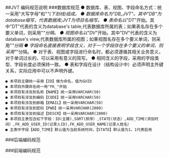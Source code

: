 ##JVT 编码规范说明
###数据库规范
    ● 数据库、表、视图、字段命名方式：统一采用"大写字母"和"_"(下划线)组成。
    ● 数据库命名为"DB_JVT"。其中"DB"为database缩写，代表数据库;JVT为项目名缩写。
    ● 表命名以"DT_"开始。其中"DT"代表的含义为database's table,代表数据库所属的表；如果表名存在多个要义单词，则采用"_"分隔。
    ● 视图命名以"DV_"开始。其中"DV"代表的含义为database's view,代表数据库所属的视图；如果视图名存在多个要义单词，则采用"_"分隔
    ● 字段命名直接表明字段含义，对于一个字段存在多个要义的单词，则采用"_"分隔。
    ● 对于表、视图或字段进行命名时，都必须遵循其相关业务意义，对于单词过长的，可以采用有意义的简写。
    ● 相同含义的字段，采用的字段类型、字段长度必须保持一致。
    ● 表和字段在设计（结构设计中）必须声明主外键关系，实际应用中可以不声明外键。
 
 
    ● 本项目主键统一采用【ID】做为命名，值为GUID
    ● 本项目外键命名统一用"FK_"开始
    ● 本项目有涉及到名称【NAME】统一采用VARCHAR(50)
    ● 本项目有涉及到编码【CODE】统一采用VARCHAR(50)
    ● 本项目有涉及到邮箱【EMAIL】统一采用VARCHAR(50)
    ● 本项目有涉及到密码【PWD】统一采用VARCHAR(2000)
    ● 本项目有涉及到描述【DESCR】统一采用VARCHAR(2000)
    ● 本项目主表包含如下字段：ID(主键),SORT(排序）,STATE(状态）,ADD_TIME(添加时间）,FK_ADD_USER_ID(记录人ID),FK_ADD_USER_NAME(记录人姓名）
    ● 主表中字段【ADD_TIME】默认值为当前系统时间，【STATE】默认值为1，1代表启用
###后端编码规范

###前端编码规范

